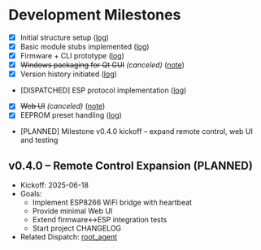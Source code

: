 # Development Milestones

- [x] Initial structure setup ([log](docs/progress/2025-06-18_05-29-50_root_structure_sync.md))
- [x] Basic module stubs implemented ([log](docs/progress/2025-06-18_16-55_root_agent_remediation.md))
- [x] Firmware + CLI prototype ([log](docs/progress/2025-06-18_09-10-00_functional_stage.md))
- [x] ~~Windows packaging for Qt GUI~~ *(canceled)* ([note](docs/progress/2025-06-18_08-24_structure_sync.md))
- [x] Version history initiated ([log](docs/progress/2025-06-18_16-55_root_agent_remediation.md))
- [DISPATCHED] ESP protocol implementation ([log](docs/progress/2025-06-18_16-31-18_root_agent_dispatch_esp_protocol.md))
- [x] ~~Web UI~~ *(canceled)* ([note](docs/progress/2025-06-18_10-33_placeholder_audit.md))
- [x] EEPROM preset handling ([log](docs/progress/2025-06-18_07-42-12_firmware_agent_presets.md))
- [PLANNED] Milestone v0.4.0 kickoff – expand remote control, web UI and testing

## v0.4.0 – Remote Control Expansion (PLANNED)
- Kickoff: 2025-06-18
- Goals:
  - Implement ESP8266 WiFi bridge with heartbeat
  - Provide minimal Web UI
  - Extend firmware↔ESP integration tests
  - Start project CHANGELOG
- Related Dispatch: [root_agent](docs/progress/2025-06-18_17-43-41_root_agent_v0.4.0_dispatch.md)
